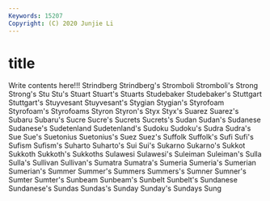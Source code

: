 ```yaml
---
Keywords: 15207
Copyright: (C) 2020 Junjie Li
---
```


# title

Write contents here!!!
Strindberg 
Strindberg's 
Stromboli 
Stromboli's 
Strong
Strong's 
Stu 
Stu's 
Stuart 
Stuart's 
Stuarts 
Studebaker 
Studebaker's 
Stuttgart 
Stuttgart's
Stuyvesant 
Stuyvesant's 
Stygian 
Stygian's 
Styrofoam 
Styrofoam's 
Styrofoams 
Styron 
Styron's 
Styx
Styx's 
Suarez 
Suarez's 
Subaru 
Subaru's 
Sucre 
Sucre's 
Sucrets 
Sucrets's 
Sudan
Sudan's 
Sudanese 
Sudanese's 
Sudetenland 
Sudetenland's 
Sudoku 
Sudoku's 
Sudra 
Sudra's 
Sue
Sue's 
Suetonius 
Suetonius's 
Suez 
Suez's 
Suffolk 
Suffolk's 
Sufi 
Sufi's 
Sufism
Sufism's 
Suharto 
Suharto's 
Sui 
Sui's 
Sukarno 
Sukarno's 
Sukkot 
Sukkoth 
Sukkoth's
Sukkoths 
Sulawesi 
Sulawesi's 
Suleiman 
Suleiman's 
Sulla 
Sulla's 
Sullivan 
Sullivan's 
Sumatra
Sumatra's 
Sumeria 
Sumeria's 
Sumerian 
Sumerian's 
Summer 
Summer's 
Summers 
Summers's 
Sumner
Sumner's 
Sumter 
Sumter's 
Sunbeam 
Sunbeam's 
Sunbelt 
Sunbelt's 
Sundanese 
Sundanese's 
Sundas
Sundas's 
Sunday 
Sunday's 
Sundays 
Sung 
